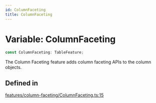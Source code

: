 ```yaml
---
id: ColumnFaceting
title: ColumnFaceting
---
```


# Variable: ColumnFaceting

```ts
const ColumnFaceting: TableFeature;
```

The Column Faceting feature adds column faceting APIs to the column objects.

## Defined in

[features/column-faceting/ColumnFaceting.ts:15](https://github.com/TanStack/table/blob/b1e6b79157b0debc7222660572b06c8b857f4605/packages/table-core/src/features/column-faceting/ColumnFaceting.ts#L15)
